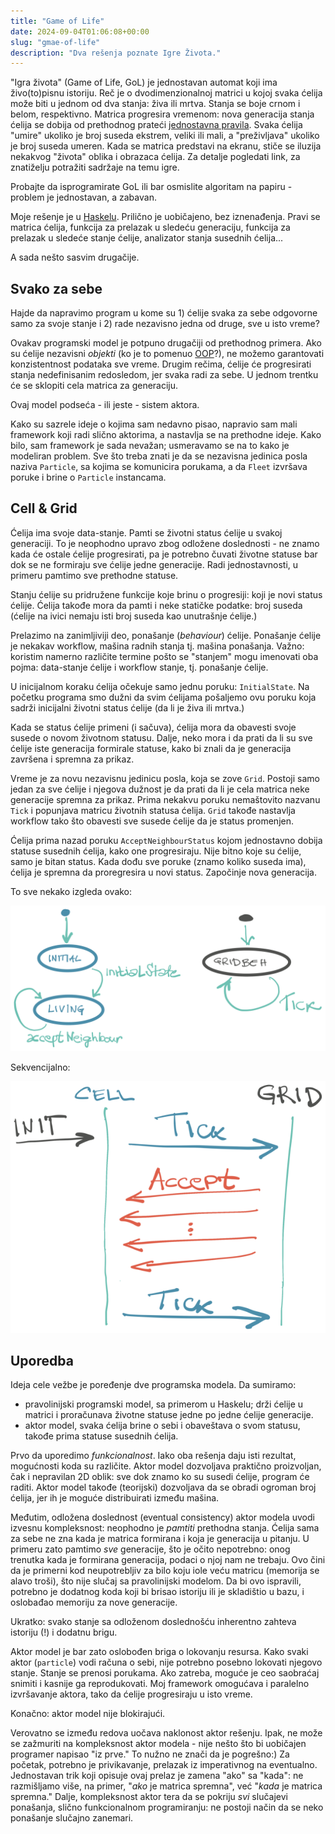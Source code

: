 ```yaml
---
title: "Game of Life"
date: 2024-09-04T01:06:08+00:00
slug: "gmae-of-life"
description: "Dva rešenja poznate Igre Života."
---
```


"Igra života" (Game of Life, GoL) je jednostavan automat koji ima živo(to)pisnu istoriju. Reč je o dvodimenzionalnoj matrici u kojoj svaka ćelija može biti u jednom od dva stanja: živa ili mrtva. Stanja se boje crnom i belom, respektivno. Matrica progresira vremenom: nova generacija stanja ćelija se dobija od prethodnog prateći [jednostavna pravila](https://github.com/igr/exemplatory/tree/main/game-of-life). Svaka ćelija "umire" ukoliko je broj suseda ekstrem, veliki ili mali, a "preživljava" ukoliko je broj suseda umeren. Kada se matrica predstavi na ekranu, stiče se iluzija nekakvog "života" oblika i obrazaca ćelija. Za detalje pogledati link, za znatiželju potražiti sadržaje na temu igre.

Probajte da isprogramirate GoL ili bar osmislite algoritam na papiru - problem je jednostavan, a zabavan.

Moje rešenje je u [Haskelu](https://github.com/igr/exemplatory/blob/main/game-of-life/haskell/app/Main.hs). Prilično je uobičajeno, bez iznenađenja. Pravi se matrica ćelija, funkcija za prelazak u sledeću generaciju, funkcija za prelazak u sledeće stanje ćelije, analizator stanja susednih ćelija...

A sada nešto sasvim drugačije.

## Svako za sebe

Hajde da napravimo program u kome su 1) ćelije svaka za sebe odgovorne samo za svoje stanje i 2) rade nezavisno jedna od druge, sve u isto vreme?

Ovakav programski model je potpuno drugačiji od prethodnog primera. Ako su ćelije nezavisni _objekti_ (ko je to pomenuo [OOP](https://oblac.rs/kuku-traktor-aktor/)?), ne možemo garantovati konzistentnost podataka sve vreme. Drugim rečima, ćelije će progresirati stanja nedefinisanim redosledom, jer svaka radi za sebe. U jednom trentku će se sklopiti cela matrica za generaciju.

Ovaj model podseća - ili jeste - sistem aktora.

Kako su sazrele ideje o kojima sam nedavno pisao, napravio sam mali framework koji radi slično aktorima, a nastavlja se na prethodne ideje. Kako bilo, sam framework je sada nevažan; usmeravamo se na to kako je modeliran problem. Sve što treba znati je da se nezavisna jedinica posla naziva `Particle`, sa kojima se komunicira porukama, a da `Fleet` izvršava poruke i brine o `Particle` instancama.

## Cell & Grid

Ćelija ima svoje data-stanje. Pamti se životni status ćelije u svakoj generaciji. To je neophodno upravo zbog odložene doslednosti - ne znamo kada će ostale ćelije progresirati, pa je potrebno čuvati životne statuse bar dok se ne formiraju sve ćelije jedne generacije. Radi jednostavnosti, u primeru pamtimo sve prethodne statuse.

Stanju ćelije su pridružene funkcije koje brinu o progresiji: koji je novi status ćelije. Ćelija takođe mora da pamti i neke statičke podatke: broj suseda (ćelije na ivici nemaju isti broj suseda kao unutrašnje ćelije.)

Prelazimo na zanimljiviji deo, ponašanje (_behaviour_) ćelije. Ponašanje ćelije je nekakav workflow, mašina radnih stanja tj. mašina ponašanja. Važno: koristim namerno različite termine pošto se "stanjem" mogu imenovati oba pojma: data-stanje ćelije i workflow stanje, tj. ponašanje ćelije.

U inicijalnom koraku ćelija očekuje samo jednu poruku: `InitialState`. Na početku programa smo dužni da svim ćelijama pošaljemo ovu poruku koja sadrži inicijalni životni status ćelije (da li je živa ili mrtva.)

Kada se status ćelije primeni (i sačuva), ćelija mora da obavesti svoje susede o novom životnom statusu. Dalje, neko mora i da prati da li su sve ćelije iste generacija formirale statuse, kako bi znali da je generacija završena i spremna za prikaz.

Vreme je za novu nezavisnu jedinicu posla, koja se zove `Grid`. Postoji samo jedan za sve ćelije i njegova dužnost je da prati da li je cela matrica neke generacije spremna za prikaz. Prima nekakvu poruku nemaštovito nazvanu `Tick` i popunjava matricu životnih statusa ćelija. `Grid` takođe nastavlja workflow tako što obavesti sve susede ćelije da je status promenjen.

Ćelija prima nazad poruku `AcceptNeighbourStatus` kojom jednostavno dobija statuse susednih ćelija, kako one progresiraju. Nije bitno koje su ćelije, samo je bitan status. Kada dođu sve poruke (znamo koliko suseda ima), ćelija je spremna da proregresira u novi status. Započinje nova generacija.

To sve nekako izgleda ovako:

![](gol.png)

Sekvencijalno:

![](gol2.png)

## Uporedba

Ideja cele vežbe je poređenje dve programska modela. Da sumiramo:

+ pravolinijski programski model, sa primerom u Haskelu; drži ćelije u matrici i proračunava životne statuse jedne po jedne ćelije generacije.
+ aktor model, svaka ćelija brine o sebi i obaveštava o svom statusu, takođe prima statuse susednih ćelija.

Prvo da uporedimo _funkcionalnost_. Iako oba rešenja daju isti rezultat, mogućnosti koda su različite. Aktor model dozvoljava praktično proizvoljan, čak i nepravilan 2D oblik: sve dok znamo ko su susedi ćelije, program će raditi. Aktor model takođe (teorijski) dozvoljava da se obradi ogroman broj ćelija, jer ih je moguće distribuirati između mašina.

Međutim, odložena doslednost (eventual consistency) aktor modela uvodi izvesnu kompleksnost: neophodno je _pamtiti_ prethodna stanja. Ćelija sama za sebe ne zna kada je matrica formirana i koja je generacija u pitanju. U primeru zato pamtimo _sve_ generacije, što je očito nepotrebno: onog trenutka kada je formirana generacija, podaci o njoj nam ne trebaju. Ovo čini da je primerni kod neupotrebljiv za bilo koju iole veću matricu (memorija se alavo troši), što nije slučaj sa pravolinijski modelom. Da bi ovo ispravili, potrebno je dodatnog koda koji bi brisao istoriju ili je skladištio u bazu, i oslobađao memoriju za nove generacije.

Ukratko: svako stanje sa odloženom doslednošću inherentno zahteva istoriju (!) i dodatnu brigu.

Aktor model je bar zato oslobođen briga o lokovanju resursa. Kako svaki aktor (`particle`) vodi računa o sebi, nije potrebno posebno lokovati njegovo stanje. Stanje se prenosi porukama. Ako zatreba, moguće je ceo saobraćaj snimiti i kasnije ga reprodukovati. Moj framework omogućava i paralelno izvršavanje aktora, tako da ćelije progresiraju u isto vreme.

Konačno: aktor model nije blokirajući.

Verovatno se između redova uočava naklonost aktor rešenju. Ipak, ne može se zažmuriti na kompleksnost aktor modela - nije nešto što bi uobičajen programer napisao "iz prve." To nužno ne znači da je pogrešno:) Za početak, potrebno je privikavanje, prelazak iz imperativnog na eventualno. Jednostavan trik koji opisuje ovaj prelaz je zamena "ako" sa "kada": ne razmišljamo više, na primer, "_ako_ je matrica spremna", već "_kada_ je matrica spremna." Dalje, kompleksnost aktor tera da se pokriju _svi_ slučajevi ponašanja, slično funkcionalnom programiranju: ne postoji način da se neko ponašanje slučajno zanemari.
